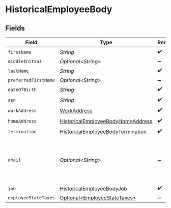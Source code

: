 # HistoricalEmployeeBody


## Fields

| Field                                                                                             | Type                                                                                              | Required                                                                                          | Description                                                                                       |
| ------------------------------------------------------------------------------------------------- | ------------------------------------------------------------------------------------------------- | ------------------------------------------------------------------------------------------------- | ------------------------------------------------------------------------------------------------- |
| `firstName`                                                                                       | *String*                                                                                          | :heavy_check_mark:                                                                                | N/A                                                                                               |
| `middleInitial`                                                                                   | *Optional\<String>*                                                                               | :heavy_minus_sign:                                                                                | N/A                                                                                               |
| `lastName`                                                                                        | *String*                                                                                          | :heavy_check_mark:                                                                                | N/A                                                                                               |
| `preferredFirstName`                                                                              | *Optional\<String>*                                                                               | :heavy_minus_sign:                                                                                | N/A                                                                                               |
| `dateOfBirth`                                                                                     | *String*                                                                                          | :heavy_check_mark:                                                                                | N/A                                                                                               |
| `ssn`                                                                                             | *String*                                                                                          | :heavy_check_mark:                                                                                | N/A                                                                                               |
| `workAddress`                                                                                     | [WorkAddress](../../models/components/WorkAddress.md)                                             | :heavy_check_mark:                                                                                | N/A                                                                                               |
| `homeAddress`                                                                                     | [HistoricalEmployeeBodyHomeAddress](../../models/components/HistoricalEmployeeBodyHomeAddress.md) | :heavy_check_mark:                                                                                | N/A                                                                                               |
| `termination`                                                                                     | [HistoricalEmployeeBodyTermination](../../models/components/HistoricalEmployeeBodyTermination.md) | :heavy_check_mark:                                                                                | N/A                                                                                               |
| `email`                                                                                           | *Optional\<String>*                                                                               | :heavy_minus_sign:                                                                                | Optional. If provided, the email address will be saved to the employee.                           |
| `job`                                                                                             | [HistoricalEmployeeBodyJob](../../models/components/HistoricalEmployeeBodyJob.md)                 | :heavy_check_mark:                                                                                | N/A                                                                                               |
| `employeeStateTaxes`                                                                              | [Optional\<EmployeeStateTaxes>](../../models/components/EmployeeStateTaxes.md)                    | :heavy_minus_sign:                                                                                | N/A                                                                                               |